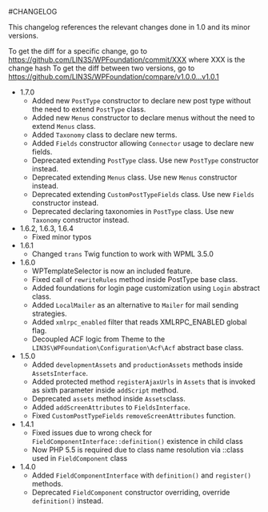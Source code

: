 #CHANGELOG

This changelog references the relevant changes done in 1.0 and its minor versions.

To get the diff for a specific change, go to https://github.com/LIN3S/WPFoundation/commit/XXX where XXX is the change hash 
To get the diff between two versions, go to https://github.com/LIN3S/WPFoundation/compare/v1.0.0...v1.0.1

* 1.7.0
    * Added new `PostType` constructor to declare new post type without the need to extend `PostType` class.
    * Added new `Menus` constructor to declare menus without the need to extend `Menus` class.
    * Added `Taxonomy` class to declare new terms.
    * Added `Fields` constructor allowing `Connector` usage to declare new fields.
    * Deprecated extending `PostType` class. Use new `PostType` constructor instead.
    * Deprecated extending `Menus` class. Use new `Menus` constructor instead.
    * Deprecated extending `CustomPostTypeFields` class. Use new `Fields` constructor instead.
    * Deprecated declaring taxonomies in `PostType` class. Use new `Taxonomy` constructor instead.
* 1.6.2, 1.6.3, 1.6.4
    * Fixed minor typos
* 1.6.1
    * Changed `trans` Twig function to work with WPML 3.5.0
* 1.6.0
    * WPTemplateSelector is now an included feature.
    * Fixed call of `rewriteRules` method inside PostType base class.
    * Added foundations for login page customization using `Login` abstract class.
    * Added `LocalMailer` as an alternative to `Mailer` for mail sending strategies.
    * Added `xmlrpc_enabled` filter that reads XMLRPC_ENABLED global flag.
    * Decoupled ACF logic from Theme to the `LIN3S\WPFoundation\Configuration\Acf\Acf` abstract base class.
* 1.5.0
    * Added `developmentAssets` and `productionAssets` methods inside `AssetsInterface`.
    * Added protected method `registerAjaxUrls` in `Assets` that is invoked as sixth parameter inside `addScript` method.
    * Deprecated `assets` method inside `Assets`class.
    * Added `addScreenAttributes` to `FieldsInterface`.
    * Fixed `CustomPostTypeFields` `removeScreenAttributes` function.
* 1.4.1
    * Fixed issues due to wrong check for `FieldComponentInterface::definition()` existence in child class
    * Now PHP 5.5 is required due to class name resolution via ::class used in `FieldComponent` class
* 1.4.0
    * Added `FieldComponentInterface` with `definition()` and `register()` methods.
    * Deprecated `FieldComponent` constructor overriding, override `definition()` instead.
